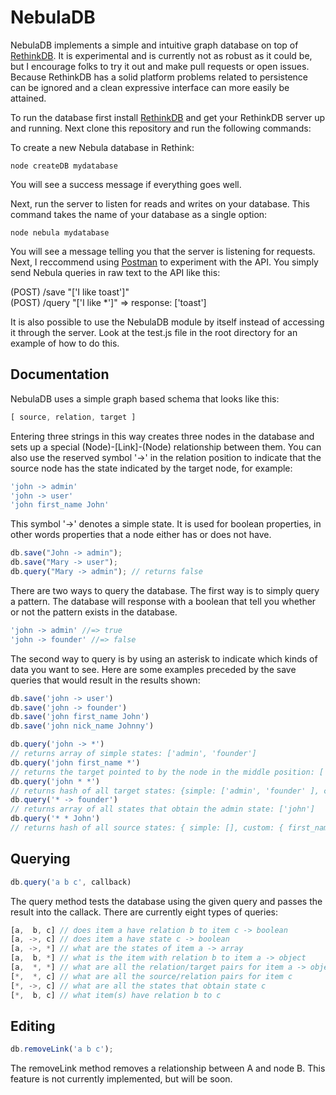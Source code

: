 NebulaDB
======
NebulaDB implements a simple and intuitive graph database on top of [RethinkDB](https://www.rethinkdb.com/). It is experimental and is currently not as robust as it could be, but I encourage folks to try it out and make pull requests or open issues. Because RethinkDB has a solid platform problems related to persistence can be ignored and a clean expressive interface can more easily be attained.

To run the database first install [RethinkDB](https://www.rethinkdb.com/) and get your RethinkDB server up and running. Next clone this repository and run the following commands:

To create a new Nebula database in Rethink:
```shell
node createDB mydatabase
```
You will see a success message if everything goes well.


Next, run the server to listen for reads and writes on your database. This command takes the name of your database as a single option:
```shell
node nebula mydatabase
```
You will see a message telling you that the server is listening for requests. Next, I reccommend using [Postman](https://www.getpostman.com/) to experiment with the API. You simply send Nebula queries in raw text to the API like this:

(POST) /save "['I like toast']"    
(POST) /query "['I like *']"  	=> response: ['toast']        

It is also possible to use the NebulaDB module by itself instead of accessing it through the server. Look at the test.js file in the root directory for an example of how to do this.

Documentation
-------------

NebulaDB uses a simple graph based schema that looks like this:
```javascript
[ source, relation, target ]
```
Entering three strings in this way creates three nodes in the database and sets up a special (Node)-[Link]-(Node) relationship between them. You can also use the reserved symbol '->' in the relation position to indicate that the source node has the state indicated by the target node, for example:
```javascript
'john -> admin'
'john -> user'
'john first_name John'
```
This symbol '->' denotes a simple state. It is used for boolean properties, in other words properties that a node either has or does not have.
```javascript
db.save("John -> admin");
db.save("Mary -> user");
db.query("Mary -> admin"); // returns false
```
There are two ways to query the database. The first way is to simply query a pattern. The database will response with a boolean that tell you whether or not the pattern exists in the database.
```javascript
'john -> admin' //=> true
'john -> founder' //=> false
```
The second way to query is by using an asterisk to indicate which kinds of data you want to see. Here are some examples preceded by the save queries that would result in the results shown:
```javascript
db.save('john -> user')
db.save('john -> founder')
db.save('john first_name John')
db.save('john nick_name Johnny')

db.query('john -> *')
// returns array of simple states: ['admin', 'founder']
db.query('john first_name *')
// returns the target pointed to by the node in the middle position: ['John']
db.query('john * *')
// returns hash of all target states: {simple: ['admin', 'founder' ], custom: { first_name: ['John'], nick_name: ['Johnny'] } }
db.query('* -> founder')
// returns array of all states that obtain the admin state: ['john']
db.query('* * John')
// returns hash of all source states: { simple: [], custom: { first_name: 'John' } }
```

Querying
--------
```javascript
db.query('a b c', callback)
``` 
The query method tests the database using the given query and passes the result into the callack. There are currently eight types of queries:
```javascript
[a,  b, c] // does item a have relation b to item c -> boolean
[a, ->, c] // does item a have state c -> boolean
[a, ->, *] // what are the states of item a -> array
[a,  b, *] // what is the item with relation b to item a -> object
[a,  *, *] // what are all the relation/target pairs for item a -> object
[*,  *, c] // what are all the source/relation pairs for item c
[*, ->, c] // what are all the states that obtain state c
[*,  b, c] // what item(s) have relation b to c
```
Editing
-------
```javascript
db.removeLink('a b c');
```
The removeLink method removes a relationship between A and node B. This feature is not currently implemented, but will be soon.
